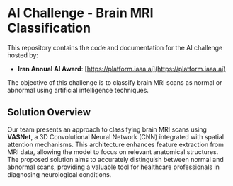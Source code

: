 # AI Challenge - Brain MRI Classification

This repository contains the code and documentation for the AI challenge hosted by:
- **Iran Annual AI Award**: [https://platform.iaaa.ai](https://platform.iaaa.ai)

The objective of this challenge is to classify brain MRI scans as normal or abnormal using artificial intelligence techniques.

## Solution Overview

Our team presents an approach to classifying brain MRI scans using **VASNet**, a 3D Convolutional Neural Network (CNN) integrated with spatial attention mechanisms. This architecture enhances feature extraction from MRI data, allowing the model to focus on relevant anatomical structures. The proposed solution aims to accurately distinguish between normal and abnormal scans, providing a valuable tool for healthcare professionals in diagnosing neurological conditions.









